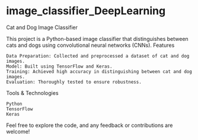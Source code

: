 # image_classifier_DeepLearning

Cat and Dog Image Classifier

This project is a Python-based image classifier that distinguishes between cats and dogs using convolutional neural networks (CNNs).
Features

    Data Preparation: Collected and preprocessed a dataset of cat and dog images.
    Model: Built using TensorFlow and Keras.
    Training: Achieved high accuracy in distinguishing between cat and dog images.
    Evaluation: Thoroughly tested to ensure robustness.

Tools & Technologies

    Python
    TensorFlow
    Keras

Feel free to explore the code, and any feedback or contributions are welcome!
